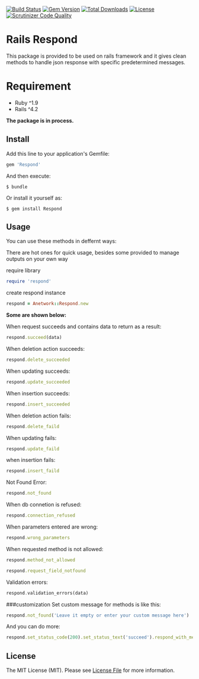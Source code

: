 [![Build Status](https://img.shields.io/travis/anetwork/rails-respond.svg?style=flat-square)](https://travis-ci.org/anetwork/rails-respond)
[![Gem Version](https://img.shields.io/gem/v/respond.svg?style=flat-square)](https://rubygems.org/gems/respond)
[![Total Downloads](http://ruby-gem-downloads-badge.herokuapp.com/respond?type=total&style=flat-square)](https://rubygems.org/gems/respond)
[![License](https://img.shields.io/:license-mit-blue.svg?style=flat-square)](https://rubygems.org/gems/respond)
[![Scrutinizer Code Quality](https://scrutinizer-ci.com/g/anetwork/rails-respond/badges/quality-score.png?style=flat-square)](https://scrutinizer-ci.com/g/anetwork/rails-respond)

# Rails Respond

This package is provided to be used on rails framework and it gives clean methods to handle json response with specific predetermined messages.

# Requirement
* Ruby ^1.9
* Rails ^4.2

**The package is in process.**

## Install

Add this line to your application's Gemfile:

```ruby
gem 'Respond'
```

And then execute:

    $ bundle

Or install it yourself as:

    $ gem install Respond


## Usage

You can use these methods in deffernt ways:

There are hot ones for quick usage, besides some provided to manage outputs on your own way

require library 
```ruby
require 'respond'
```

create respond instance
```ruby
respond = Anetwork::Respond.new
```

**Some are shown below:**

When request succeeds and contains data to return as a result:
```ruby
respond.succeed(data)
```

When deletion action succeeds:
```ruby
respond.delete_succeeded
```

When updating succeeds:
```ruby
respond.update_succeeded
```

When insertion succeeds:
```ruby
respond.insert_succeeded
```

When deletion action fails:
```ruby
respond.delete_faild
```

When updating fails:
```ruby
respond.update_faild
```

when insertion fails:
```ruby
respond.insert_faild
```

Not Found Error:
```ruby
respond.not_found
```

When db connetion is refused:
```ruby
respond.connection_refused
```

When parameters entered are wrong:
```ruby
respond.wrong_parameters
```

When requested method is not allowed:
```ruby
respond.method_not_allowed
```

```ruby
respond.request_field_notfound
```

Validation errors:
``` php
respond.validation_errors(data)
```

###customization
Set custom message for methods is like this:
```ruby
respond.not_found('Leave it empty or enter your custom message here')
```

And you can do more:
```ruby
respond.set_status_code(200).set_status_text('succeed').respond_with_message('Your custom message')
```

## License
The MIT License (MIT). Please see [License File](LICENSE.md) for more information.


